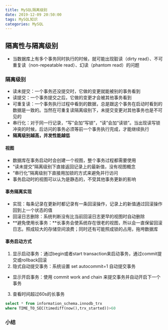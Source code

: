 ```yaml
---
title: MySQL隔离级别
date: 2019-12-09 20:50:00
tags: MySQL知识
categories: MySQL
---
```


## 隔离性与隔离级别
- 当数据库上有多个事务同时执行的时候，就可能出现脏读（dirty read）、不可重复读（non-repeatable read）、幻读（phantom read）的问题

### 隔离级别
- 读未提交：一个事务还没提交时，它做的变更就能被别的事务看到
- 读提交：一个事务提交之后，它做的变更才会被其他事务看到
- 可重复读：一个事务执行过程中看到的数据，总是跟这个事务在启动时看到的数据是一致的。当然在可重复读隔离级别下，未提交变更对其他事务也是不可见的
- 串行化：对于同一行记录，“写”会加“写锁”，“读”会加“读锁”。当出现读写锁冲突的时候，后访问的事务必须等前一个事务执行完成，才能继续执行
- **隔离级别越高，并发性能越低**

#### 视图
- 数据库在事务启动时会创建一个视图，整个事务过程都需要使用
- “读未提交”隔离级别下直接返回记录上的最新值，没有视图概念
- “串行化”隔离级别下直接用加锁的方式来避免并行访问
- 事务启动时的视图可以认为是静态的，不受其他事务更新的影响

#### 事务隔离实现
- 实现：每条记录在更新时都记录有一条回滚操作，记录上的新值通过回滚操作回到上一个状态的值
- 回滚日志删除：系统判断没有比当前回滚日志更早的视图时自动删除
- **避免使用长事务：**长事务会使系统存在很老的视图，所以会一直保留回滚日志。照成较大的存储空间浪费；同时还有可能照成锁的占用，拖垮数据库

#### 事务启动方式
1. 显示启动事务：通过begin或者start transaction来启动事务，通过commit提交或rollback回滚
2. 隐式自动提交事务：系统设置 set autocommit=1 自动提交事务
  - 显示开启事务：使用 commit work and chain 来提交事务并自动开启下一个事务
3. 查看时间超过60s的长事务
```sql
select * from information_schema.innodb_trx
where TIME_TO_SEC(timediff(now(),trx_started))>60
```

### 小结

